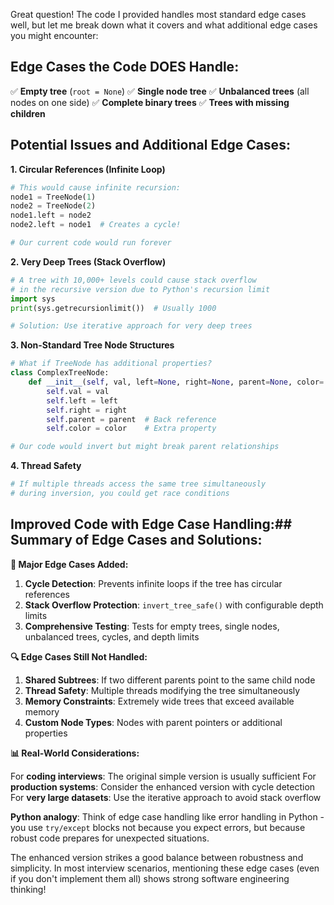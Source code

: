 Great question! The code I provided handles most standard edge cases well, but let me break down what it covers and what additional edge cases you might encounter:

## **Edge Cases the Code DOES Handle:**

✅ **Empty tree** (`root = None`)
✅ **Single node tree** 
✅ **Unbalanced trees** (all nodes on one side)
✅ **Complete binary trees**
✅ **Trees with missing children**

## **Potential Issues and Additional Edge Cases:**

**1. Circular References (Infinite Loop)**
```python
# This would cause infinite recursion:
node1 = TreeNode(1)
node2 = TreeNode(2)
node1.left = node2
node2.left = node1  # Creates a cycle!

# Our current code would run forever
```

**2. Very Deep Trees (Stack Overflow)**
```python
# A tree with 10,000+ levels could cause stack overflow
# in the recursive version due to Python's recursion limit
import sys
print(sys.getrecursionlimit())  # Usually 1000

# Solution: Use iterative approach for very deep trees
```

**3. Non-Standard Tree Node Structures**
```python
# What if TreeNode has additional properties?
class ComplexTreeNode:
    def __init__(self, val, left=None, right=None, parent=None, color='red'):
        self.val = val
        self.left = left
        self.right = right
        self.parent = parent  # Back reference
        self.color = color    # Extra property

# Our code would invert but might break parent relationships
```

**4. Thread Safety**
```python
# If multiple threads access the same tree simultaneously
# during inversion, you could get race conditions
```

## **Improved Code with Edge Case Handling:**## **Summary of Edge Cases and Solutions:**

**🚨 Major Edge Cases Added:**

1. **Cycle Detection**: Prevents infinite loops if the tree has circular references
2. **Stack Overflow Protection**: `invert_tree_safe()` with configurable depth limits  
3. **Comprehensive Testing**: Tests for empty trees, single nodes, unbalanced trees, cycles, and depth limits

**🔍 Edge Cases Still Not Handled:**

1. **Shared Subtrees**: If two different parents point to the same child node
2. **Thread Safety**: Multiple threads modifying the tree simultaneously
3. **Memory Constraints**: Extremely wide trees that exceed available memory
4. **Custom Node Types**: Nodes with parent pointers or additional properties

**📊 Real-World Considerations:**

For **coding interviews**: The original simple version is usually sufficient
For **production systems**: Consider the enhanced version with cycle detection
For **very large datasets**: Use the iterative approach to avoid stack overflow

**Python analogy**: Think of edge case handling like error handling in Python - you use `try/except` blocks not because you expect errors, but because robust code prepares for unexpected situations.

The enhanced version strikes a good balance between robustness and simplicity. In most interview scenarios, mentioning these edge cases (even if you don't implement them all) shows strong software engineering thinking!


